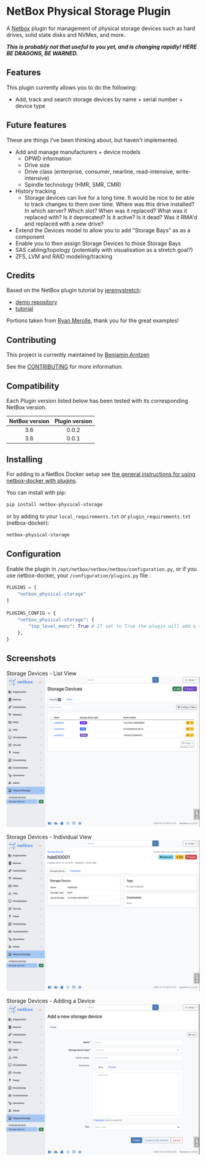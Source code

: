 # NetBox Physical Storage Plugin

A [Netbox](https://github.com/netbox-community/netbox) plugin for management of physical storage devices such as hard drives, solid state disks and NVMes, and more.

***This is probably not that useful to you yet, and is changing rapidly! HERE BE DRAGONS, BE WARNED.***

## Features

This plugin currently allows you to do the following:

- Add, track and search storage devices by name + serial number + device type

## Future features

These are things I've been thinking about, but haven't implemented.

- Add and manage manufacturers + device models
    - DPWD information
    - Drive size
    - Drive class (enterprise, consumer, nearline, read-intensive, write-intensive)
    - Spindle technology (HMR, SMR, CMR)
- History tracking
    - Storage devices can live for a long time. It would be nice to be able to track changes to them over time.
      Where was this drive installed? In which server? Which slot? When was it replaced? What was it replaced with?
      Is it deprecated? Is it active? Is it dead? Was it RMA'd and replaced with a new drive?
- Extend the Devices model to allow you to add "Storage Bays" as as a component
- Enable you to then assign Storage Devices to those Storage Bays
- SAS cabling/topology (potentially with visualisation as a stretch goal?)
- ZFS, LVM and RAID modeling/tracking

## Credits

Based on the NetBox plugin tutorial by [jeremystretch](https://github.com/jeremystretch):

- [demo repository](https://github.com/netbox-community/netbox-plugin-demo)
- [tutorial](https://github.com/netbox-community/netbox-plugin-tutorial)

Portions taken from [Ryan Merolle](https://github.com/ryanmerolle/netbox-acls), thank you for the great examples!

## Contributing

This project is currently maintained by [Benjamin Arntzen](https://github.com/zorlin)

See the [CONTRIBUTING](CONTRIBUTING.md) for more information.

## Compatibility

Each Plugin version listed below has been tested with its corresponding NetBox version.

| NetBox version | Plugin version |
|:--------------:|:--------------:|
|      3.6       |     0.0.2      |
|      3.6       |     0.0.1      |

## Installing

For adding to a NetBox Docker setup see
[the general instructions for using netbox-docker with plugins](https://github.com/netbox-community/netbox-docker/wiki/Using-Netbox-Plugins).

You can install with pip:

```bash
pip install netbox-physical-storage
```

or by adding to your `local_requirements.txt` or `plugin_requirements.txt` (netbox-docker):

```bash
netbox-physical-storage
```

## Configuration

Enable the plugin in `/opt/netbox/netbox/netbox/configuration.py`,
 or if you use netbox-docker, your `/configuration/plugins.py` file :

```python
PLUGINS = [
    "netbox_physical-storage"
]

PLUGINS_CONFIG = {
    "netbox_physical-storage": {
        "top_level_menu": True # If set to True the plugin will add a top level menu item for the plugin. If set to False the plugin will add a menu item under the Plugins menu item.  Default is set to True.
    },
}
```

## Screenshots

Storage Devices - List View
![Storage Devices - List View](docs/img/storage_devices.png)

Storage Devices - Individual View
![Storage Devices - Individual View](docs/img/storage_device_individual.png)

Storage Devices - Adding a Device
![Storage Devices - Adding a Device](docs/img/new_storage_device.png)
